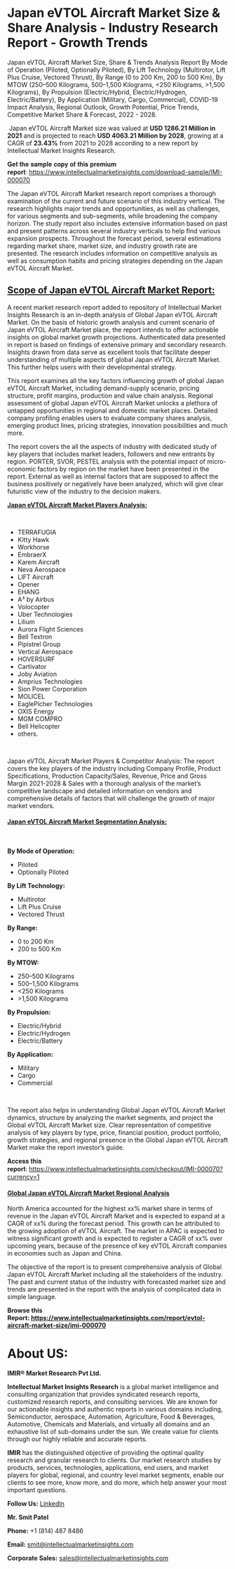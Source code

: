 <h1>Japan eVTOL Aircraft&nbsp;Market Size &amp; Share Analysis - Industry Research Report - Growth Trends</h1>
<p>Japan eVTOL Aircraft Market Size, Share &amp; Trends Analysis Report By Mode of Operation (Piloted, Optionally Piloted), By Lift Technology (Multirotor, Lift Plus Cruise, Vectored Thrust), By Range (0 to 200 Km, 200 to 500 Km), By MTOW (250&ndash;500 Kilograms, 500&ndash;1,500 Kilograms, &lt;250 Kilograms, &gt;1,500 Kilograms), By Propulsion (Electric/Hybrid, Electric/Hydrogen, Electric/Battery), By Application (Military, Cargo, Commercial), COVID-19 Impact Analysis, Regional Outlook, Growth Potential, Price Trends, Competitive Market Share &amp; Forecast, 2022 - 2028.</p>
<p>&nbsp;Japan eVTOL Aircraft Market size was valued at&nbsp;<strong>USD 1286.21 Million in 2021</strong>&nbsp;and is projected to reach&nbsp;<strong>USD 4063.21 Million by 2028</strong>, growing at a CAGR of&nbsp;<strong>23.43%</strong>&nbsp;from 2021 to 2028 according to a new report by Intellectual Market Insights Research.</p>
<p>𝐆𝐞𝐭 𝐭𝐡𝐞 𝐬𝐚𝐦𝐩𝐥𝐞 𝐜𝐨𝐩𝐲 𝐨𝐟 𝐭𝐡𝐢𝐬 𝐩𝐫𝐞𝐦𝐢𝐮𝐦 𝐫𝐞𝐩𝐨𝐫𝐭:&nbsp;<a href="https://www.intellectualmarketinsights.com/download-sample/IMI-000070">https://www.intellectualmarketinsights.com/download-sample/IMI-000070</a>&nbsp;</p>
<p>The Japan eVTOL Aircraft Market research report comprises a thorough examination of the current and future scenario of this industry vertical. The research highlights major trends and opportunities, as well as challenges, for various segments and sub-segments, while broadening the company horizon. The study report also includes extensive information based on past and present patterns across several industry verticals to help find various expansion prospects. Throughout the forecast period, several estimations regarding market share, market size, and industry growth rate are presented. The research includes information on competitive analysis as well as consumption habits and pricing strategies depending on the Japan eVTOL Aircraft Market.</p>
<h2><u>Scope of Japan eVTOL Aircraft Market Report:</u></h2>
<p>A recent market research report added to repository of Intellectual Market Insights Research is an in-depth analysis of Global Japan eVTOL Aircraft Market. On the basis of historic growth analysis and current scenario of Japan eVTOL Aircraft Market place, the report intends to offer actionable insights on global market growth projections. Authenticated data presented in report is based on findings of extensive primary and secondary research. Insights drawn from data serve as excellent tools that facilitate deeper understanding of multiple aspects of global Japan eVTOL Aircraft Market. This further helps users with their developmental strategy.</p>
<p>This report examines all the key factors influencing growth of global Japan eVTOL Aircraft Market, including demand-supply scenario, pricing structure, profit margins, production and value chain analysis. Regional assessment of global Japan eVTOL Aircraft Market unlocks a plethora of untapped opportunities in regional and domestic market places. Detailed company profiling enables users to evaluate company shares analysis, emerging product lines, pricing strategies, innovation possibilities and much more.</p>
<p>The report covers the all the aspects of industry with dedicated study of key players that includes market leaders, followers and new entrants by region. PORTER, SVOR, PESTEL analysis with the potential impact of micro-economic factors by region on the market have been presented in the report. External as well as internal factors that are supposed to affect the business positively or negatively have been analyzed, which will give clear futuristic view of the industry to the decision makers.</p>
<p><strong><u>Japan eVTOL Aircraft Market Players Analysis:</u></strong></p>
<p>&nbsp;</p>
<ul>
<li>TERRAFUGIA&nbsp;</li>
<li>Kitty Hawk&nbsp;</li>
<li>Workhorse&nbsp;</li>
<li>EmbraerX&nbsp;</li>
<li>Karem Aircraft&nbsp;</li>
<li>Neva Aerospace&nbsp;</li>
<li>LIFT Aircraft&nbsp;</li>
<li>Opener&nbsp;</li>
<li>EHANG&nbsp;</li>
<li>A&sup3; by Airbus&nbsp;</li>
<li>Volocopter&nbsp;</li>
<li>Uber Technologies&nbsp;</li>
<li>Lilium&nbsp;</li>
<li>Aurora Flight Sciences&nbsp;</li>
<li>Bell Textron&nbsp;</li>
<li>Pipistrel Group&nbsp;</li>
<li>Vertical Aerospace&nbsp;</li>
<li>HOVERSURF&nbsp;</li>
<li>Cartivator&nbsp;</li>
<li>Joby Aviation&nbsp;</li>
<li>Amprius Technologies&nbsp;</li>
<li>Sion Power Corporation&nbsp;</li>
<li>MOLICEL&nbsp;</li>
<li>EaglePicher Technologies&nbsp;</li>
<li>OXIS Energy&nbsp;</li>
<li>MGM COMPRO&nbsp;</li>
<li>Bell Helicopter</li>
<li>others.</li>
</ul>
<p>&nbsp;</p>
<p>Japan eVTOL Aircraft Market Players &amp; Competitor Analysis: The report covers the key players of the industry including Company Profile, Product Specifications, Production Capacity/Sales, Revenue, Price and Gross Margin 2021-2028 &amp; Sales with a thorough analysis of the market&rsquo;s competitive landscape and detailed information on vendors and comprehensive details of factors that will challenge the growth of major market vendors.</p>
<h4><strong><u>Japan eVTOL Aircraft Market Segmentation Analysis:</u></strong></h4>
<p>&nbsp;</p>
<p><strong>By Mode of Operation:</strong></p>
<ul>
<li>Piloted</li>
<li>Optionally Piloted</li>
</ul>
<p><strong>By Lift Technology:</strong></p>
<ul>
<li>Multirotor</li>
<li>Lift Plus Cruise</li>
<li>Vectored Thrust</li>
</ul>
<p><strong>By Range:</strong></p>
<ul>
<li>0 to 200 Km</li>
<li>200 to 500 Km</li>
</ul>
<p><strong>By MTOW:</strong></p>
<ul>
<li>250&ndash;500 Kilograms</li>
<li>500&ndash;1,500 Kilograms</li>
<li>&lt;250 Kilograms</li>
<li>&gt;1,500 Kilograms</li>
</ul>
<p><strong>By Propulsion:</strong></p>
<ul>
<li>Electric/Hybrid</li>
<li>Electric/Hydrogen</li>
<li>Electric/Battery</li>
</ul>
<p><strong>By Application:</strong></p>
<ul>
<li>Military</li>
<li>Cargo</li>
<li>Commercial</li>
</ul>
<p>&nbsp;</p>
<p>The report also helps in understanding Global Japan eVTOL Aircraft Market dynamics, structure by analyzing the market segments, and project the Global eVTOL Aircraft&nbsp;Market size. Clear representation of competitive analysis of key players by type, price, financial position, product portfolio, growth strategies, and regional presence in the Global Japan eVTOL Aircraft Market make the report investor&rsquo;s guide.</p>
<p>𝐀𝐜𝐜𝐞𝐬𝐬 𝐭𝐡𝐢𝐬 𝐫𝐞𝐩𝐨𝐫𝐭:&nbsp;<a href="https://www.intellectualmarketinsights.com/checkout/IMI-000070?currency=1">https://www.intellectualmarketinsights.com/checkout/IMI-000070?currency=1</a>&nbsp;</p>
<h4><strong><u>Global Japan eVTOL Aircraft Market Regional Analysis</u></strong></h4>
<p>North America accounted for the highest xx% market share in terms of revenue in the Japan eVTOL Aircraft Market and is expected to expand at a CAGR of xx% during the forecast period. This growth can be attributed to the growing adoption of eVTOL Aircraft. The market in APAC is expected to witness significant growth and is expected to register a CAGR of xx% over upcoming years, because of the presence of key eVTOL Aircraft companies in economies such as Japan and China.</p>
<p>The objective of the report is to present comprehensive analysis of Global Japan eVTOL Aircraft Market including all the stakeholders of the industry. The past and current status of the industry with forecasted market size and trends are presented in the report with the analysis of complicated data in simple language.</p>
<p><strong>Browse this Report:&nbsp;<a href="https://www.intellectualmarketinsights.com/report/evtol-aircraft-market-size/imi-000070">https://www.intellectualmarketinsights.com/report/evtol-aircraft-market-size/imi-000070</a>&nbsp;</strong>&nbsp;</p>
<h1>About US:</h1>
<p><strong>IMIR&reg; Market Research Pvt Ltd.</strong></p>
<p><strong>Intellectual Market Insights Research</strong> is a global market intelligence and consulting organization that provides syndicated research reports, customized research reports, and consulting services. We are known for our actionable insights and authentic reports in various domains including, Semiconductor, aerospace, Automation, Agriculture, Food &amp; Beverages, Automotive, Chemicals and Materials, and virtually all domains and an exhaustive list of sub-domains under the sun. We create value for clients through our highly reliable and accurate reports.</p>
<p><strong>IMIR</strong> has the distinguished objective of providing the optimal quality research and granular research to clients. Our market research studies by products, services, technologies, applications, end users, and market players for global, regional, and country level market segments, enable our clients to see more, know more, and do more, which help answer your most important questions.</p>
<p><strong>Follow Us:</strong> <a href="https://www.linkedin.com/company/imir-marketresearch/">LinkedIn</a></p>
<p><strong>Mr. Smit Patel</strong></p>
<p><strong>Phone:</strong> +1 (814) 487 8486</p>
<p><strong>Email:</strong> <a href="mailto:smit@intellectualmarketinsights.com">smit@intellectualmarketinsights.com</a></p>
<p><strong>Corporate Sales:</strong> <a href="mailto:sales@intellectualmarketinsights.com">sales@intellectualmarketinsights.com</a></p>
